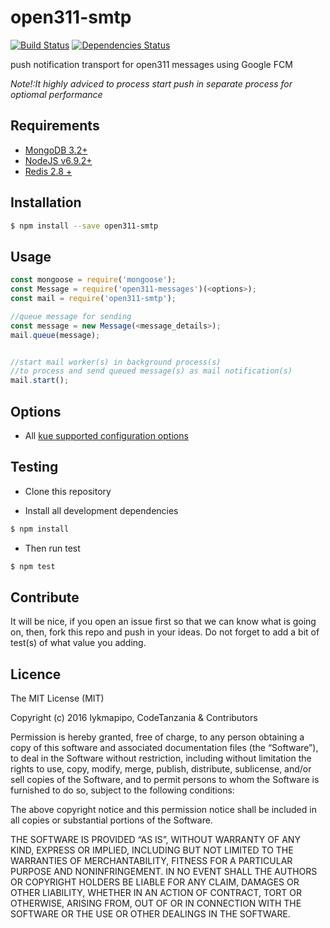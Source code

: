 open311-smtp
================

[![Build Status](https://travis-ci.org/CodeTanzania/open311-smtp.svg?branch=master)](https://travis-ci.org/CodeTanzania/open311-smtp)
[![Dependencies Status](https://david-dm.org/CodeTanzania/open311-smtp/status.svg?style=flat-square)](https://david-dm.org/CodeTanzania/open311-smtp)

push notification transport for open311 messages using Google FCM

*Note!:It highly adviced to process start push in separate process for optiomal performance*

## Requirements
- [MongoDB 3.2+](https://www.mongodb.com/)
- [NodeJS v6.9.2+](https://nodejs.org)
- [Redis 2.8 +](https://redis.io/)

## Installation
```sh
$ npm install --save open311-smtp
```

## Usage
```js
const mongoose = require('mongoose');
const Message = require('open311-messages')(<options>);
const mail = require('open311-smtp');

//queue message for sending
const message = new Message(<message_details>);
mail.queue(message);


//start mail worker(s) in background process(s)
//to process and send queued message(s) as mail notification(s)
mail.start();
```

## Options
- All [kue supported configuration options](https://github.com/Automattic/kue#redis-connection-settings)



## Testing
* Clone this repository

* Install all development dependencies
```sh
$ npm install
```

* Then run test
```sh
$ npm test
```

## Contribute
It will be nice, if you open an issue first so that we can know what is going on, then, fork this repo and push in your ideas. Do not forget to add a bit of test(s) of what value you adding.

## Licence
The MIT License (MIT)

Copyright (c) 2016 lykmapipo, CodeTanzania & Contributors

Permission is hereby granted, free of charge, to any person obtaining a copy of this software and associated documentation files (the “Software”), to deal in the Software without restriction, including without limitation the rights to use, copy, modify, merge, publish, distribute, sublicense, and/or sell copies of the Software, and to permit persons to whom the Software is furnished to do so, subject to the following conditions:

The above copyright notice and this permission notice shall be included in all copies or substantial portions of the Software.

THE SOFTWARE IS PROVIDED “AS IS”, WITHOUT WARRANTY OF ANY KIND, EXPRESS OR IMPLIED, INCLUDING BUT NOT LIMITED TO THE WARRANTIES OF MERCHANTABILITY, FITNESS FOR A PARTICULAR PURPOSE AND NONINFRINGEMENT. IN NO EVENT SHALL THE AUTHORS OR COPYRIGHT HOLDERS BE LIABLE FOR ANY CLAIM, DAMAGES OR OTHER LIABILITY, WHETHER IN AN ACTION OF CONTRACT, TORT OR OTHERWISE, ARISING FROM, OUT OF OR IN CONNECTION WITH THE SOFTWARE OR THE USE OR OTHER DEALINGS IN THE SOFTWARE. 